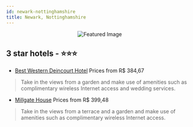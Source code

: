 ```yaml
---
id: newark-nottinghamshire
title: Newark, Nottinghamshire
---
```


<center><img src="https://i.travelapi.com/hotels/5000000/4520000/4513400/4513371/5cdae59b_z.jpg" alt="Featured Image" /></center>


##  3 star hotels - ⭐️⭐️⭐️

-    [Best Western Deincourt Hotel](https://us.hurb.com/hotels/newark/best-western-deincourt-hotel-JNP-JP889173?cmp=18055) Prices from R$ 384,67
   > Take in the views from a garden and make use of amenities such as complimentary wireless Internet access and wedding services.
-    [Millgate House](https://us.hurb.com/hotels/newark/millgate-house-JNP-JP676921?cmp=18055) Prices from R$ 399,48
   > Take in the views from a terrace and a garden and make use of amenities such as complimentary wireless Internet access.
